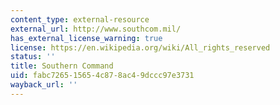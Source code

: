 ```yaml
---
content_type: external-resource
external_url: http://www.southcom.mil/
has_external_license_warning: true
license: https://en.wikipedia.org/wiki/All_rights_reserved
status: ''
title: Southern Command
uid: fabc7265-1565-4c87-8ac4-9dccc97e3731
wayback_url: ''
---
```

